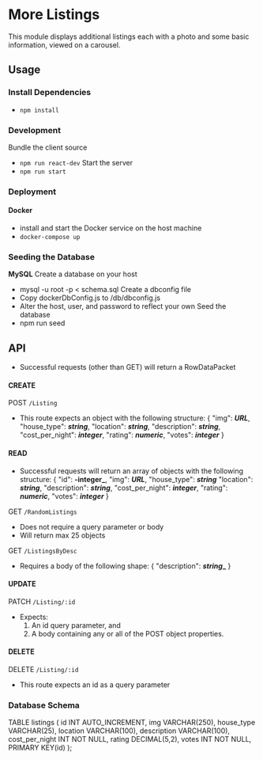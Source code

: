 # More Listings
This module displays additional listings each with a photo and
some basic information, viewed on a carousel.

## Usage

### Install Dependencies
- `npm install`

### Development
Bundle the client source
- `npm run react-dev`
Start the server
- `npm run start`

### Deployment
#### Docker
- install and start the Docker service on the host machine
- `docker-compose up`

### Seeding the Database
**MySQL**
Create a database on your host
- mysql -u root -p < schema.sql
Create a dbconfig file
- Copy dockerDbConfig.js to /db/dbconfig.js
- Alter the host, user, and password to reflect your own
Seed the database
- npm run seed

## API
- Successful requests (other than GET) will return a RowDataPacket

#### CREATE

POST `/Listing`
- This route expects an object with the following structure:
{
  "img": **_URL_**,
  "house_type": **_string_**,
  "location": **_string_**,
  "description": **_string_**,
  "cost_per_night": **_integer_**,
  "rating": **_numeric_**,
  "votes": **_integer_**
}

#### READ
- Successful requests will return an array of objects 
with the following structure:
{
  "id": **-integer_**,
  "img": **_URL_**,
  "house_type": **_string_**
  "location": **_string_**,
  "description": **_string_**,
  "cost_per_night": **_integer_**,
  "rating": **_numeric_**,
  "votes": **_integer_**
}

GET `/RandomListings`
- Does not require a query parameter or body
- Will return max 25 objects

GET `/ListingsByDesc`
- Requires a body of the following shape:
{
  "description": **_string__**
}

#### UPDATE

PATCH `/Listing/:id`
- Expects:
  1) An id query parameter, and
  2) A body containing any or all of the POST object properties.

#### DELETE

DELETE `/Listing/:id`
- This route expects an id as a query parameter

### Database Schema

TABLE listings (
  id                INT AUTO_INCREMENT,
  img               VARCHAR(250),
  house_type        VARCHAR(25),
  location          VARCHAR(100),
  description       VARCHAR(100),
  cost_per_night    INT NOT NULL,
  rating            DECIMAL(5,2),
  votes             INT NOT NULL,
  PRIMARY KEY(id)
);